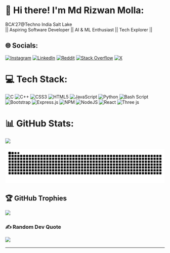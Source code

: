 # 👋 Hi there! I'm Md Rizwan Molla:
BCA'27@Techno India Salt Lake <br>|| Aspiring Software Developer || AI & ML Enthusiast || Tech Explorer ||


## 🌐 Socials:
[![Instagram](https://img.shields.io/badge/Instagram-%23E4405F.svg?logo=Instagram&logoColor=white)](https://instagram.com/rizwan.molla) [![LinkedIn](https://img.shields.io/badge/LinkedIn-%230077B5.svg?logo=linkedin&logoColor=white)](https://linkedin.com/in/rizwan-molla) [![Reddit](https://img.shields.io/badge/Reddit-%23FF4500.svg?logo=Reddit&logoColor=white)](https://reddit.com/user/Rizwan_Molla ) [![Stack Overflow](https://img.shields.io/badge/-Stackoverflow-FE7A16?logo=stack-overflow&logoColor=white)](https://stackoverflow.com/users/md-rizwan-molla) [![X](https://img.shields.io/badge/X-black.svg?logo=X&logoColor=white)](https://x.com/MdRizwanMolla) 

# 💻 Tech Stack:
![C](https://img.shields.io/badge/c-%2300599C.svg?style=for-the-badge&logo=c&logoColor=white) ![C++](https://img.shields.io/badge/c++-%2300599C.svg?style=for-the-badge&logo=c%2B%2B&logoColor=white) ![CSS3](https://img.shields.io/badge/css3-%231572B6.svg?style=for-the-badge&logo=css3&logoColor=white) ![HTML5](https://img.shields.io/badge/html5-%23E34F26.svg?style=for-the-badge&logo=html5&logoColor=white) ![JavaScript](https://img.shields.io/badge/javascript-%23323330.svg?style=for-the-badge&logo=javascript&logoColor=%23F7DF1E) ![Python](https://img.shields.io/badge/python-3670A0?style=for-the-badge&logo=python&logoColor=ffdd54) ![Bash Script](https://img.shields.io/badge/bash_script-%23121011.svg?style=for-the-badge&logo=gnu-bash&logoColor=white) ![Bootstrap](https://img.shields.io/badge/bootstrap-%238511FA.svg?style=for-the-badge&logo=bootstrap&logoColor=white) ![Express.js](https://img.shields.io/badge/express.js-%23404d59.svg?style=for-the-badge&logo=express&logoColor=%2361DAFB) ![NPM](https://img.shields.io/badge/NPM-%23CB3837.svg?style=for-the-badge&logo=npm&logoColor=white) ![NodeJS](https://img.shields.io/badge/node.js-6DA55F?style=for-the-badge&logo=node.js&logoColor=white) ![React](https://img.shields.io/badge/react-%2320232a.svg?style=for-the-badge&logo=react&logoColor=%2361DAFB) ![Three js](https://img.shields.io/badge/threejs-black?style=for-the-badge&logo=three.js&logoColor=white)
# 📊 GitHub Stats:
![](https://github-readme-streak-stats.herokuapp.com/?user=RizwanMolla&theme=gotham&hide_border=true)<br/>

<picture>
  <source media="(prefers-color-scheme: dark)" srcset="https://raw.githubusercontent.com/RizwanMolla/RizwanMolla/output/github-snake-dark.svg" />
  <source media="(prefers-color-scheme: light)" srcset="https://raw.githubusercontent.com/RizwanMolla/RizwanMolla/output/github-snake.svg" />
  <img alt="github-snake" src="https://raw.githubusercontent.com/RizwanMolla/RizwanMolla/output/github-snake.svg" />
</picture>

## 🏆 GitHub Trophies
![](https://github-profile-trophy.vercel.app/?username=RizwanMolla&theme=radical&no-frame=false&no-bg=true&margin-w=4)

### ✍️ Random Dev Quote
![](https://quotes-github-readme.vercel.app/api?type=horizontal&theme=dark)


---
